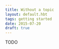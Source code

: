 ```yaml
---
title: Without a topic
layout: default.hbt
tags: getting started
date: 2015-07-20
draft: true
---
```


TODO